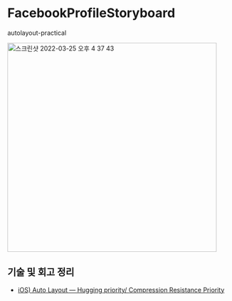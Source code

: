 # FacebookProfileStoryboard
autolayout-practical

<img width="470" alt="스크린샷 2022-03-25 오후 4 37 43" src="https://user-images.githubusercontent.com/25146374/163323002-ecd7bd95-6fc3-4703-87c5-5260efe83f01.png">

## 기술 및 회고 정리
- [iOS) Auto Layout — Hugging priority/ Compression Resistance Priority](https://medium.com/@kyuchul2/ios-auto-layout-hugging-priority-compression-resistance-priority-c1e7d40ea641)
